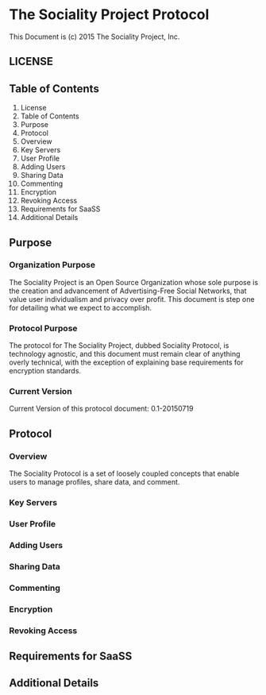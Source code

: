 # The Sociality Project Protocol
This Document is (c) 2015 The Sociality Project, Inc.

## LICENSE

## Table of Contents
1. License
2. Table of Contents
3. Purpose
4. Protocol
  0. Overview
  1. Key Servers
  2. User Profile
  3. Adding Users
  4. Sharing Data
  5. Commenting
  6. Encryption
  7. Revoking Access
5. Requirements for SaaSS
6. Additional Details

## Purpose
### Organization Purpose
The Sociality Project is an Open Source Organization whose sole purpose is the creation and advancement of 
Advertising-Free Social Networks, that value user individualism and privacy over profit. This document is 
step one for detailing what we expect to accomplish.

### Protocol Purpose
The protocol for The Sociality Project, dubbed Sociality Protocol, is technology agnostic, and this document must 
remain clear of anything overly technical, with the exception of explaining base requirements for encryption 
standards.

### Current Version
Current Version of this protocol document: 0.1-20150719

## Protocol
### Overview
The Sociality Protocol is a set of loosely coupled concepts that enable users to manage profiles, share data, 
and comment.

### Key Servers
### User Profile
### Adding Users
### Sharing Data
### Commenting
### Encryption
### Revoking Access

## Requirements for SaaSS
## Additional Details
